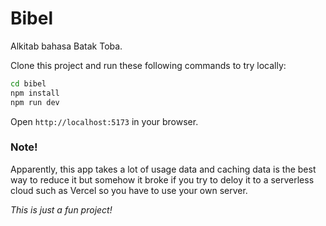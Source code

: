 # Bibel

Alkitab bahasa Batak Toba.

Clone this project and run these following commands to try locally:

```bash
cd bibel
npm install
npm run dev
```

Open `http://localhost:5173` in your browser.

### Note!

Apparently, this app takes a lot of usage data and caching data is the best way to reduce it but somehow it broke if you try to deloy it to a serverless cloud such as Vercel so you have to use your own server.

*This is just a fun project!*

